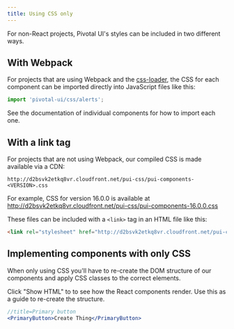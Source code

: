 ```yaml
---
title: Using CSS only
---
```


For non-React projects, Pivotal UI's styles can be included in two different ways.

## With Webpack

For projects that are using Webpack and the [css-loader](https://github.com/webpack-contrib/css-loader), the CSS for each component can be imported directly into JavaScript files like this:

```jsx
import 'pivotal-ui/css/alerts';
```

See the documentation of individual components for how to import each one.

## With a link tag

For projects that are not using Webpack, our compiled CSS is made available via a CDN:

`http://d2bsvk2etkq8vr.cloudfront.net/pui-css/pui-components-<VERSION>.css`

For example, CSS for version 16.0.0 is available at http://d2bsvk2etkq8vr.cloudfront.net/pui-css/pui-components-16.0.0.css

These files can be included with a `<link>` tag in an HTML file like this:

```html
<link rel="stylesheet" href="http://d2bsvk2etkq8vr.cloudfront.net/pui-css/pui-components-16.0.0.css">
```

## Implementing components with only CSS

When only using CSS you'll have to re-create the DOM structure of our components and apply CSS classes to the correct elements.

Click "Show HTML" to to see how the React components render. Use this as a guide to re-create the structure.

```jsx
//title=Primary button
<PrimaryButton>Create Thing</PrimaryButton>
```
